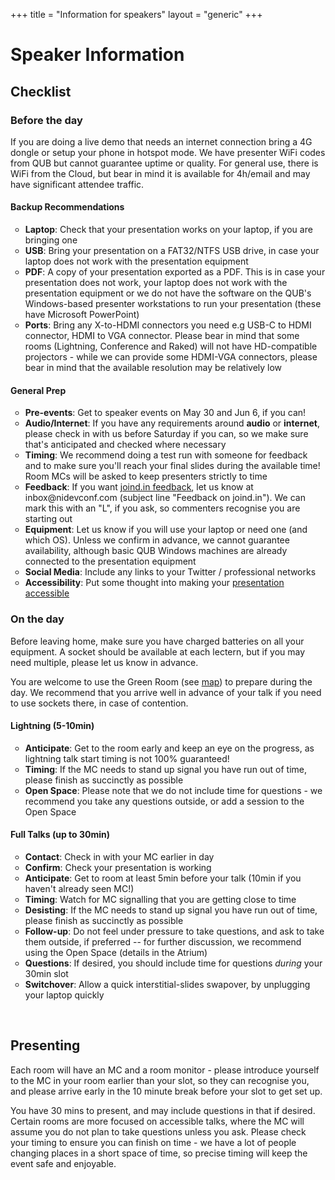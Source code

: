 +++
title = "Information for speakers"
layout = "generic"
+++

<style>
ul.checklists {
  list-style-type: circle
}
</style>
# Speaker Information

## Checklist

### Before the day

If you are doing a live demo that needs an internet connection bring a 4G dongle or setup your phone in hotspot mode. We have presenter WiFi codes from QUB but cannot guarantee uptime or quality. For general use, there is WiFi from the Cloud, but bear in mind it is available for 4h/email and may have significant attendee traffic.

#### **Backup Recommendations**

<ul class="checklists">
  <li><b>Laptop</b>: Check that your presentation works on your laptop, if you are bringing one</li>
  <li><b>USB</b>: Bring your presentation on a FAT32/NTFS USB drive, in case your laptop does not work with the presentation equipment</li>
  <li><b>PDF</b>: A copy of your presentation exported as a PDF. This is in case your presentation does not work, your laptop does not work with the presentation equipment or we do not have the software on the QUB's Windows-based presenter workstations to run your presentation (these have Microsoft PowerPoint)</li>
  <li><b>Ports</b>: Bring any X-to-HDMI connectors you need e.g USB-C to HDMI connector, HDMI to VGA connector. Please bear in mind that some rooms (Lightning, Conference and Raked) will not have HD-compatible projectors - while we can provide some HDMI-VGA connectors, please bear in mind that the available resolution may be relatively low</li>
</ul>

#### General Prep

<ul class="checklists">
<li><b>Pre-events</b>: Get to speaker events on May 30 and Jun 6, if you can!</li>
<li><b>Audio/Internet</b>: If you have any requirements around <b>audio</b> or <b>internet</b>, please check in with us before Saturday if you can, so we make sure that's anticipated and checked where necessary</li>
<li><b>Timing</b>: We recommend doing a test run with someone for feedback and to make sure you'll reach your final slides during the available time! Room MCs will be asked to keep presenters strictly to time</li>
<li><b>Feedback</b>: If you want <a href="https://joind.in/event/northern-ireland-developer-conference-2018">joind.in feedback</a>, let us know at inbox@nidevconf.com (subject line "Feedback on joind.in"). We can mark this with an "L", if you ask, so commenters recognise you are starting out</li>
<li><b>Equipment</b>: Let us know if you will use your laptop or need one (and which OS). Unless we confirm in advance, we cannot guarantee availability, although basic QUB Windows machines are already connected to the presentation equipment</li>
<li><b>Social Media</b>: Include any links to your Twitter / professional networks</li>
<li><b>Accessibility</b>: Put some thought into making your <a href="https://www.w3.org/WAI/teach-advocate/accessible-presentations/">presentation accessible</a></li>
</ul>

### On the day

Before leaving home, make sure you have charged batteries on all your equipment. A socket should be available at each lectern, but if you may need multiple, please let us know in advance.

You are welcome to use the Green Room (see [map](/accessibility)) to prepare during the day. We recommend that you arrive well in advance of your talk if you need to use sockets there, in case of contention.

#### Lightning (5-10min)

<ul class="checklists">
<li><b>Anticipate</b>: Get to the room early and keep an eye on the progress, as lightning talk start timing is not 100% guaranteed!</li>
<li><b>Timing</b>: If the MC needs to stand up signal you have run out of time, please finish as succinctly as possible</li>
<li><b>Open Space</b>: Please note that we do not include time for questions - we recommend you take any questions outside, or add a session to the Open Space</li>
</ul>

#### Full Talks (up to 30min)</h4>

<ul class="checklists">
<li><b>Contact</b>: Check in with your MC earlier in day</li>
<li><b>Confirm</b>: Check your presentation is working</li>
<li><b>Anticipate</b>: Get to room at least 5min before your talk (10min if you haven't already seen MC!)</li>
<li><b>Timing</b>: Watch for MC signalling that you are getting close to time</li>
<li><b>Desisting</b>: If the MC needs to stand up signal you have run out of time, please finish as succinctly as possible</li>
<li><b>Follow-up</b>: Do not feel under pressure to take questions, and ask to take them outside, if preferred -- for further discussion, we recommend using the Open Space (details in the Atrium)</li>
<li><b>Questions</b>: If desired, you should include time for questions <em>during</em> your 30min slot</li>
<li><b>Switchover</b>: Allow a quick interstitial-slides swapover, by unplugging your laptop quickly</li>
</ul>

<br/>

## Presenting

Each room will have an MC and a room monitor - please introduce yourself to the MC in your room earlier than your slot, so they can recognise you, and please arrive early in the 10 minute break before your slot to get set up.

You have 30 mins to present, and may include questions in that if desired. Certain rooms are more focused on accessible talks, where the MC will assume you do not plan to take questions unless you ask. Please check your timing to ensure you can finish on time - we have a lot of people changing places in a short space of time, so precise timing will keep the event safe and enjoyable.
